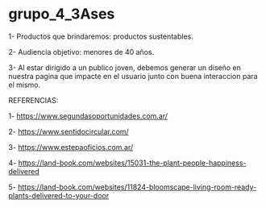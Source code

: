 # grupo_4_3Ases

1- Productos que brindaremos: productos sustentables.

2- Audiencia objetivo: menores de 40 años.

3- Al estar dirigido a un publico joven, debemos generar un diseño en nuestra pagina que impacte en el usuario junto con buena interaccion para el mismo.

REFERENCIAS:

1- https://www.segundasoportunidades.com.ar/

2- https://www.sentidocircular.com/

3- https://www.estepaoficios.com.ar/

4- https://land-book.com/websites/15031-the-plant-people-happiness-delivered

5- https://land-book.com/websites/11824-bloomscape-living-room-ready-plants-delivered-to-your-door
